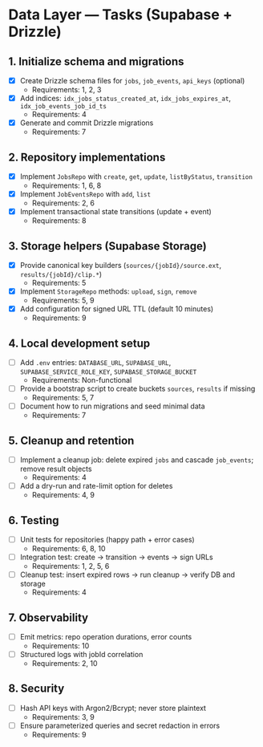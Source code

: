 <!-- artifact_id: 4b3a2a7c-2a40-4b97-b386-0df39bdfd3d0 -->

# Data Layer — Tasks (Supabase + Drizzle)

## 1. Initialize schema and migrations

-   [x] Create Drizzle schema files for `jobs`, `job_events`, `api_keys` (optional)
    -   Requirements: 1, 2, 3
-   [x] Add indices: `idx_jobs_status_created_at`, `idx_jobs_expires_at`, `idx_job_events_job_id_ts`
    -   Requirements: 4
-   [x] Generate and commit Drizzle migrations
    -   Requirements: 7

## 2. Repository implementations

-   [x] Implement `JobsRepo` with `create`, `get`, `update`, `listByStatus`, `transition`
    -   Requirements: 1, 6, 8
-   [x] Implement `JobEventsRepo` with `add`, `list`
    -   Requirements: 2, 6
-   [x] Implement transactional state transitions (update + event)
    -   Requirements: 8

## 3. Storage helpers (Supabase Storage)

-   [x] Provide canonical key builders (`sources/{jobId}/source.ext`, `results/{jobId}/clip.*`)
    -   Requirements: 5
-   [x] Implement `StorageRepo` methods: `upload`, `sign`, `remove`
    -   Requirements: 5, 9
-   [x] Add configuration for signed URL TTL (default 10 minutes)
    -   Requirements: 9

## 4. Local development setup

-   [ ] Add `.env` entries: `DATABASE_URL`, `SUPABASE_URL`, `SUPABASE_SERVICE_ROLE_KEY`, `SUPABASE_STORAGE_BUCKET`
    -   Requirements: Non-functional
-   [ ] Provide a bootstrap script to create buckets `sources`, `results` if missing
    -   Requirements: 5, 7
-   [ ] Document how to run migrations and seed minimal data
    -   Requirements: 7

## 5. Cleanup and retention

-   [ ] Implement a cleanup job: delete expired `jobs` and cascade `job_events`; remove result objects
    -   Requirements: 4
-   [ ] Add a dry-run and rate-limit option for deletes
    -   Requirements: 4, 9

## 6. Testing

-   [ ] Unit tests for repositories (happy path + error cases)
    -   Requirements: 6, 8, 10
-   [ ] Integration test: create → transition → events → sign URLs
    -   Requirements: 1, 2, 5, 6
-   [ ] Cleanup test: insert expired rows → run cleanup → verify DB and storage
    -   Requirements: 4

## 7. Observability

-   [ ] Emit metrics: repo operation durations, error counts
    -   Requirements: 10
-   [ ] Structured logs with jobId correlation
    -   Requirements: 2, 10

## 8. Security

-   [ ] Hash API keys with Argon2/Bcrypt; never store plaintext
    -   Requirements: 3, 9
-   [ ] Ensure parameterized queries and secret redaction in errors
    -   Requirements: 9

